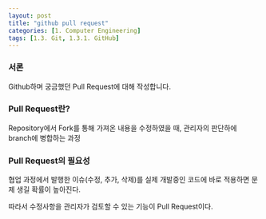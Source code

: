 ```yaml
---
layout: post
title: "github pull request"
categories: [1. Computer Engineering]
tags: [1.3. Git, 1.3.1. GitHub]
---
```


### 서론 

Github하며 궁금했던 Pull Request에 대해 작성합니다.

### Pull Request란?

Repository에서 Fork를 통해 가져온 내용을 수정하였을 때, 관리자의 판단하에 branch에 병합하는 과정

### Pull Request의 필요성

협업 과정에서 발행한 이슈(수정, 추가, 삭제)를 실제 개발중인 코드에 바로 적용하면 문제 생길 확률이 높아진다.

따라서 수정사항을 관리자가 검토할 수 있는 기능이 Pull Request이다.